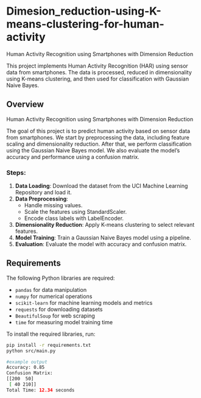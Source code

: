 # Dimesion_reduction-using-K-means-clustering-for-human-activity



Human Activity Recognition using Smartphones with Dimension Reduction

This project implements Human Activity Recognition (HAR) using sensor data from smartphones. The data is processed, reduced in dimensionality using K-means clustering, and then used for classification with Gaussian Naive Bayes.

## Overview

Human Activity Recognition using Smartphones with Dimension Reduction

The goal of this project is to predict human activity based on sensor data from smartphones. We start by preprocessing the data, including feature scaling and dimensionality reduction. After that, we perform classification using the Gaussian Naive Bayes model. We also evaluate the model’s accuracy and performance using a confusion matrix.

### Steps:
1. **Data Loading**: Download the dataset from the UCI Machine Learning Repository and load it.
2. **Data Preprocessing**:
   - Handle missing values.
   - Scale the features using StandardScaler.
   - Encode class labels with LabelEncoder.
3. **Dimensionality Reduction**: Apply K-means clustering to select relevant features.
4. **Model Training**: Train a Gaussian Naive Bayes model using a pipeline.
5. **Evaluation**: Evaluate the model with accuracy and confusion matrix.

## Requirements

The following Python libraries are required:

- `pandas` for data manipulation
- `numpy` for numerical operations
- `scikit-learn` for machine learning models and metrics
- `requests` for downloading datasets
- `BeautifulSoup` for web scraping
- `time` for measuring model training time

To install the required libraries, run:

```bash
pip install -r requirements.txt
python src/main.py

#example output
Accuracy: 0.85
Confusion Matrix:
[[200  50]
 [ 40 210]]
Total Time: 12.34 seconds

